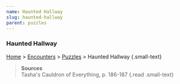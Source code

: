 ```yaml
---
name: Haunted Hallway
slug: haunted-hallway
parent: puzzles
---
```

### Haunted Hallway
[Home](dm-operations-center) > [Encounters](encounters) > [Puzzles](puzzles) > Haunted Hallway {.small-text}

> **Sources** <br/>
> Tasha's Cauldron of Everything, p. 186-187
{.read .small-text}
